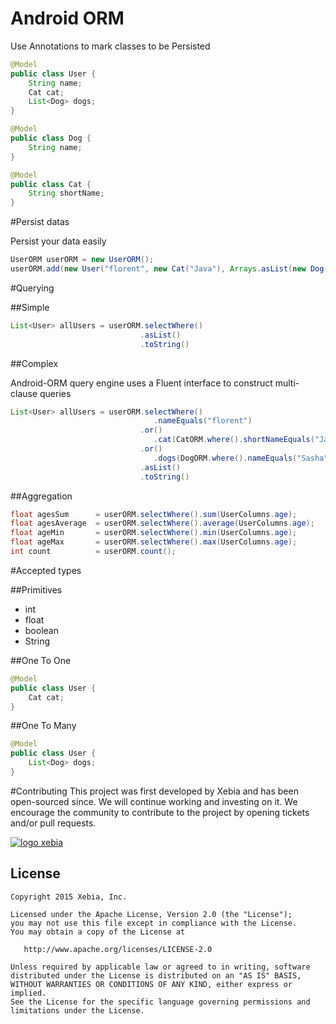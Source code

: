 # Android ORM

Use Annotations to mark classes to be Persisted

```java
@Model
public class User {
    String name;
    Cat cat;
    List<Dog> dogs;
}
```

```java
@Model
public class Dog {
    String name;
}
```

```java
@Model
public class Cat {
    String shortName;
}
```

#Persist datas

Persist your data easily

```java
UserORM userORM = new UserORM();
userORM.add(new User("florent", new Cat("Java"), Arrays.asList(new Dog("Loulou"))));
```

#Querying

##Simple
```java  
List<User> allUsers = userORM.selectWhere()
                             .asList()
                             .toString()
```

##Complex

Android-ORM query engine uses a Fluent interface to construct multi-clause queries

```java  
List<User> allUsers = userORM.selectWhere()
                                .nameEquals("florent")
                             .or()
                                .cat(CatORM.where().shortNameEquals("Java"))
                             .or()
                                .dogs(DogORM.where().nameEquals("Sasha"))
                             .asList()
                             .toString()
```

##Aggregation

```java
float agesSum      = userORM.selectWhere().sum(UserColumns.age);
float agesAverage  = userORM.selectWhere().average(UserColumns.age);
float ageMin       = userORM.selectWhere().min(UserColumns.age);
float ageMax       = userORM.selectWhere().max(UserColumns.age);
int count          = userORM.count();
```

#Accepted types

##Primitives
- int
- float
- boolean
- String

##One To One

```java
@Model
public class User {
    Cat cat;
}

```

##One To Many

```java
@Model
public class User {
    List<Dog> dogs;
}

```

#Contributing
This project was first developed by Xebia and has been open-sourced since. We will continue working and investing on it.
We encourage the community to contribute to the project by opening tickets and/or pull requests.

[![logo xebia](https://raw.githubusercontent.com/florent37/Android-ORM/master/logo_xebia.jpg)](http://www.xebia.fr/)

License
--------

    Copyright 2015 Xebia, Inc.

    Licensed under the Apache License, Version 2.0 (the "License");
    you may not use this file except in compliance with the License.
    You may obtain a copy of the License at

       http://www.apache.org/licenses/LICENSE-2.0

    Unless required by applicable law or agreed to in writing, software
    distributed under the License is distributed on an "AS IS" BASIS,
    WITHOUT WARRANTIES OR CONDITIONS OF ANY KIND, either express or implied.
    See the License for the specific language governing permissions and
    limitations under the License.

